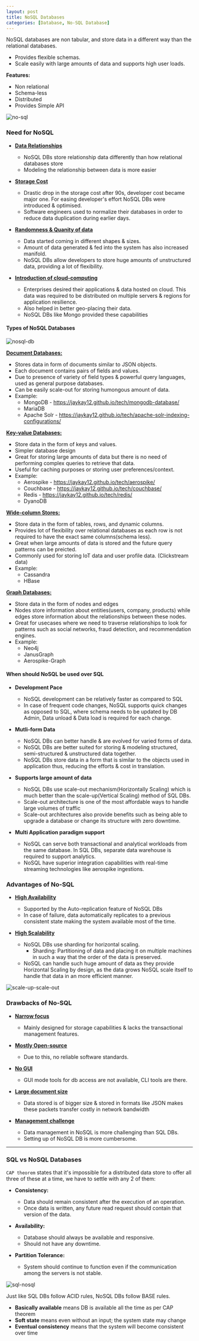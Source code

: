 ```yaml
---
layout: post
title: NoSQL Databases
categories: [Database, No-SQL Database]
---
```


NoSQL databases are non tabular, and store data in a different way than the relational databases.

- Provides flexible schemas.
- Scale easily with large amounts of data and supports high user loads.

**Features:**
- Non relational
- Schema-less
- Distributed
- Provides Simple API

![no-sql](../assets/images/NOSQL-1.png)

### Need for NoSQL

- <ins>**Data Relationships**</ins>
  - NoSQL DBs store relationship data differently than how relational databases store
  - Modeling the relationship between data is more easier


- <ins>**Storage Cost**</ins>
  - Drastic drop in the storage cost after 90s, developer cost became major one. For easing developer's effort NoSQL DBs were introduced & optimised.
  - Software engineers used to normalize their databases in order to reduce data duplication during earlier days.


- <ins>**Randomness & Quanity of data**</ins>
  - Data started coming in different shapes & sizes.
  - Amount of data generated & fed into the system has also increased manifold.
  - NoSQL DBs allow developers to store huge amounts of unstructured data, providing a lot of flexibility.


- <ins>**Introduction of cloud-computing**</ins>
  - Enterprises desired their applications & data hosted on cloud. This data was required to be distributed on multiple servers & regions for application resilience.
  - Also helped in better geo-placing their data.
  - NoSQL DBs like Mongo provided these capabilities

#### Types of NoSQL Databases

![nosql-db](../assets/images/NOSQL-3.png)

<ins>**Document Databases:**</ins>
- Stores data in form of documents similar to JSON objects.
- Each document contains pairs of fields and values.
- Due to presence of variety of field types & powerful query languages, used as general purpose databases.
- Can be easily scale-out for storing humongous amount of data.
- Example:
  - MongoDB - https://jaykay12.github.io/tech/mongodb-database/
  - MariaDB
  - Apache Solr - https://jaykay12.github.io/tech/apache-solr-indexing-configurations/


<ins>**Key-value Databases:**</ins>
- Store data in the form of keys and values.
- Simpler database design
- Great for storing large amounts of data but there is no need of performing complex queries to retrieve that data.
- Useful for caching purposes or storing user preferences/context.
- Example:
  - Aerospike - https://jaykay12.github.io/tech/aerospike/
  - Couchbase - https://jaykay12.github.io/tech/couchbase/
  - Redis - https://jaykay12.github.io/tech/redis/
  - DyanoDB


<ins>**Wide-column Stores:**</ins>
- Store data in the form of tables, rows, and dynamic columns.
- Provides lot of flexibility over relational databases as each row is not required to have the exact same columns(schema less).
- Great when large amounts of data is stored and the future query patterns can be preicted.
- Commonly used for storing IoT data and user profile data. (Clickstream data)
- Example:
  - Cassandra
  - HBase


<ins>**Graph Databases:**</ins>
- Store data in the form of nodes and edges
- Nodes store information about entities(users, company, products) while edges store information about the relationships between these nodes.
- Great for usecases where we need to traverse relationships to look for patterns such as social networks, fraud detection, and recommendation engines.
- Example:
  - Neo4j
  - JanusGraph
  - Aerospike-Graph

#### When should NoSQL be used over SQL

- **Development Pace**
  - NoSQL development can be relatively faster as compared to SQL
  - In case of frequent code changes, NoSQL supports quick changes as opposed to SQL, where schema needs to be updated by DB Admin, Data unload & Data load is required for each change.


- **Mutli-form Data**
  - NoSQL DBs can better handle & are evolved for varied forms of data.
  - NoSQL DBs are better suited for storing & modeling structured, semi-structured & unstructured data together.
  - NoSQL DBs store data in a form that is similar to the objects used in application thus, reducing the efforts & cost in translation.


- **Supports large amount of data**
  - NoSQL DBs use scale-out mechanism(Horizontally Scaling) which is much better than the scale-up(Vertical Scaling) method of SQL DBs.
  - Scale-out architecture is one of the most affordable ways to handle large volumes of traffic
  - Scale-out architectures also provide benefits such as being able to upgrade a database or change its structure with zero downtime.


- **Multi Application paradigm support**
  - NoSQL can serve both transactional and analytical workloads from the same database. In SQL DBs, separate data warehouse is required to support analytics.
  - NoSQL have superior integration capabilities with real-time streaming technologies like aerospike ingestions.

### Advantages of No-SQL

- <ins>**High Availability**</ins>
  - Supported by the Auto-replication feature of NoSQL DBs
  - In case of failure, data automatically replicates to a previous consistent state making the system available most of the time.

- <ins>**High Scalability**</ins>
  - NoSQL DBs use sharding for horizontal scaling.
    - Sharding: Partitioning of data and placing it on multiple machines in such a way that the order of the data is preserved.
  - NoSQL can handle such huge amount of data as they provide Horizontal Scaling by design, as the data grows NoSQL scale itself to handle that data in an more efficient manner.

![scale-up-scale-out](../assets/images/NOSQL-2.png)

### Drawbacks of No-SQL

- <ins>**Narrow focus**</ins>
  - Mainly designed for storage capabilities & lacks the transactional management features.

- <ins>**Mostly Open-source**</ins>
  - Due to this, no reliable software standards.

- <ins>**No GUI**</ins>
  - GUI mode tools for db access are not available, CLI tools are there.

- <ins>**Large document size**</ins>
  - Data stored is of bigger size & stored in formats like JSON makes these packets transfer costly in network bandwidth

- <ins>**Management challenge**</ins>
  - Data management in NoSQL is more challenging than SQL DBs.
  - Setting up of NoSQL DB is more cumbersome.
 
---

### SQL vs NoSQL Databases

`CAP theorem` states that it's impossible for a distributed data store to offer all three of these at a time, we have to settle with any 2 of them:

- **Consistency:**
  - Data should remain consistent after the execution of an operation.
  - Once data is written, any future read request should contain that version of the data.

- **Availability:**
  - Database should always be available and responsive.
  - Should not have any downtime.

- **Partition Tolerance:**
  - System should continue to function even if the communication among the servers is not stable.


![sql-nosql](../assets/images/NOSQL-4.png)

Just like SQL DBs follow ACID rules, NoSQL DBs follow BASE rules.

- **Basically available** means DB is available all the time as per CAP theorem
- **Soft state** means even without an input; the system state may change
- **Eventual consistency** means that the system will become consistent over time
